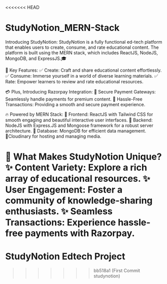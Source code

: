 <<<<<<< HEAD
# StudyNotion_MERN-Stack
Introducing StudyNotion: StudyNotion is a fully functional ed-tech platform that enables users to create, consume, and rate educational content. The platform is built using the MERN stack, which includes ReactJS, NodeJS, MongoDB, and ExpressJS.🎓

📌 Key Features:
✅ Create: Craft and share educational content effortlessly.
✅ Consume: Immerse yourself in a world of diverse learning materials.
✅ Rate: Empower learners to review and rate educational resources.

💳 Plus, Introducing Razorpay Integration:
💎 Secure Payment Gateways: Seamlessly handle payments for premium content.
💎 Hassle-Free Transactions: Providing a smooth and secure payment experience.

🔥 Powered by MERN Stack:
🔹 Frontend: ReactJS with Tailwind CSS for smooth engaging and beautiful interactive user interfaces.
🔹 Backend: NodeJS with Express.JS and Mongoose framework for a robust server architecture.
🔹 Database: MongoDB for efficient data management.
🔹Cloudinary for hosting and managing media.

🎯 What Makes StudyNotion Unique?
✨ Content Variety: Explore a rich array of educational resources.
✨ User Engagement: Foster a community of knowledge-sharing enthusiasts.
✨ Seamless Transactions: Experience hassle-free payments with Razorpay.
=======
# StudyNotion Edtech Project
>>>>>>> bb518a1 (First Commit studynotion)
